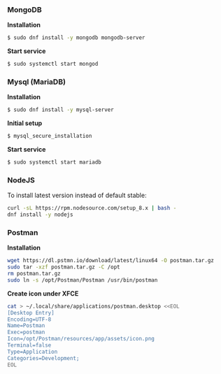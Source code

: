 ### MongoDB

**Installation**
```bash
$ sudo dnf install -y mongodb mongodb-server 
```

**Start service**
```bash
$ sudo systemctl start mongod
```

### Mysql (MariaDB)

**Installation**
```bash
$ sudo dnf install -y mysql-server
```

**Initial setup**
```bash
$ mysql_secure_installation
```

**Start service**
```bash
$ sudo systemctl start mariadb
```

### NodeJS

To install latest version instead of default stable:

```bash
curl -sL https://rpm.nodesource.com/setup_8.x | bash -
dnf install -y nodejs
```

### Postman 

**Installation**
```bash
wget https://dl.pstmn.io/download/latest/linux64 -O postman.tar.gz
sudo tar -xzf postman.tar.gz -C /opt
rm postman.tar.gz
sudo ln -s /opt/Postman/Postman /usr/bin/postman
```

**Create icon under XFCE**

```bash
cat > ~/.local/share/applications/postman.desktop <<EOL
[Desktop Entry]
Encoding=UTF-8
Name=Postman
Exec=postman
Icon=/opt/Postman/resources/app/assets/icon.png
Terminal=false
Type=Application
Categories=Development;
EOL
```